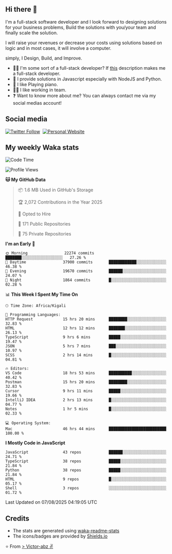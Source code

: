 ## Hi there 👋
I'm a full-stack software developer and I look forward to designing solutions for your business problems, Build the solutions with you/your team and finally scale the solution.

I will raise your revenues or decrease your costs using solutions based on logic and in most cases, it will involve a computer.

simply, I Design, Build, and Improve.

- 👨‍💻 I'm some sort of a full-stack developer? If [this](https://www.w3schools.com/whatis/whatis_fullstack.asp) description makes me a full-stack developer.
- 🌱 I provide solutions in Javascript especially with NodeJS and Python. 
- 🎹 I like Playing piano.
- 👯‍♀️ I like working in team.
- ❓ Want to know more about me? You can always contact me via my social medias account!

## Social media
[![Twitter Follow](https://img.shields.io/twitter/follow/vicky_abz?color=%231DA1F2&label=Twitter&style=for-the-badge&logo=twitter&logoColor=ffffff)](https://twitter.com/vicky_abz)
‎‎ [![Personal Website](https://img.shields.io/static/v1?label=visit&message=victor-abz.com&color=%235F021F&style=for-the-badge)](https://victor-abz.com/)

## My weekly Waka stats
<!--START_SECTION:waka-->
![Code Time](http://img.shields.io/badge/Code%20Time-1%2C923%20hrs%2047%20mins-blue)

![Profile Views](http://img.shields.io/badge/Profile%20Views-0-blue)

**🐱 My GitHub Data** 

> 📦 1.6 MB Used in GitHub's Storage 
 > 
> 🏆 2,072 Contributions in the Year 2025
 > 
> 💼 Opted to Hire
 > 
> 📜 171 Public Repositories 
 > 
> 🔑 75 Private Repositories 
 > 
**I'm an Early 🐤** 

```text
🌞 Morning                22274 commits       ███████░░░░░░░░░░░░░░░░░░   27.26 % 
🌆 Daytime                37900 commits       ████████████░░░░░░░░░░░░░   46.38 % 
🌃 Evening                19670 commits       ██████░░░░░░░░░░░░░░░░░░░   24.07 % 
🌙 Night                  1864 commits        █░░░░░░░░░░░░░░░░░░░░░░░░   02.28 % 
```


📊 **This Week I Spent My Time On** 

```text
🕑︎ Time Zone: Africa/Kigali

💬 Programming Languages: 
HTTP Request             15 hrs 20 mins      ████████░░░░░░░░░░░░░░░░░   32.83 % 
HTML                     12 hrs 12 mins      ███████░░░░░░░░░░░░░░░░░░   26.13 % 
TypeScript               9 hrs 6 mins        █████░░░░░░░░░░░░░░░░░░░░   19.47 % 
JSON                     5 hrs 7 mins        ███░░░░░░░░░░░░░░░░░░░░░░   10.97 % 
SCSS                     2 hrs 14 mins       █░░░░░░░░░░░░░░░░░░░░░░░░   04.81 % 

🔥 Editors: 
VS Code                  18 hrs 53 mins      ██████████░░░░░░░░░░░░░░░   40.42 % 
Postman                  15 hrs 20 mins      ████████░░░░░░░░░░░░░░░░░   32.83 % 
Cursor                   9 hrs 11 mins       █████░░░░░░░░░░░░░░░░░░░░   19.66 % 
IntelliJ IDEA            2 hrs 13 mins       █░░░░░░░░░░░░░░░░░░░░░░░░   04.77 % 
Notes                    1 hr 5 mins         █░░░░░░░░░░░░░░░░░░░░░░░░   02.33 % 

💻 Operating System: 
Mac                      46 hrs 44 mins      █████████████████████████   100.00 % 
```

**I Mostly Code in JavaScript** 

```text
JavaScript               43 repos            ██████░░░░░░░░░░░░░░░░░░░   24.71 % 
TypeScript               38 repos            █████░░░░░░░░░░░░░░░░░░░░   21.84 % 
Python                   38 repos            █████░░░░░░░░░░░░░░░░░░░░   21.84 % 
HTML                     9 repos             █░░░░░░░░░░░░░░░░░░░░░░░░   05.17 % 
Shell                    3 repos             ░░░░░░░░░░░░░░░░░░░░░░░░░   01.72 % 
```




 Last Updated on 07/08/2025 04:19:05 UTC
<!--END_SECTION:waka-->

## Credits
- The stats are generated using [waka-readme-stats](https://github.com/anmol098/waka-readme-stats)
- The icons/badges are provided by [Shields.io](https://shields.io/)

⭐️ From [> Victor-abz ✌](https://victor-abz.com/)
